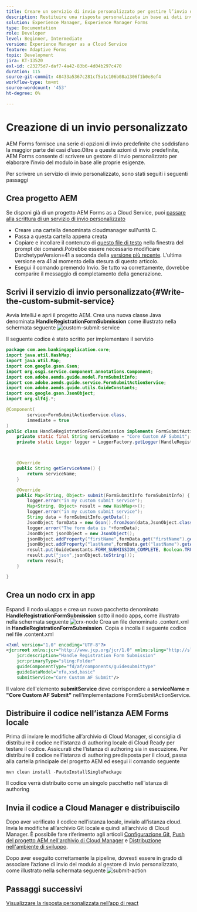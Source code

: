 ```yaml
---
title: Creare un servizio di invio personalizzato per gestire l’invio di moduli adattivi headless
description: Restituire una risposta personalizzata in base ai dati inviati
solution: Experience Manager, Experience Manager Forms
type: Documentation
role: Developer
level: Beginner, Intermediate
version: Experience Manager as a Cloud Service
feature: Adaptive Forms
topic: Development
jira: KT-13520
exl-id: c23275d7-daf7-4a42-83b6-4d04b297c470
duration: 115
source-git-commit: 48433a5367c281cf5a1c106b08a1306f1b0e8ef4
workflow-type: tm+mt
source-wordcount: '453'
ht-degree: 0%

---
```


# Creazione di un invio personalizzato

AEM Forms fornisce una serie di opzioni di invio predefinite che soddisfano la maggior parte dei casi d’uso.Oltre a queste azioni di invio predefinite, AEM Forms consente di scrivere un gestore di invio personalizzato per elaborare l’invio del modulo in base alle proprie esigenze.

Per scrivere un servizio di invio personalizzato, sono stati seguiti i seguenti passaggi

## Crea progetto AEM

Se disponi già di un progetto AEM Forms as a Cloud Service, puoi [passare alla scrittura di un servizio di invio personalizzato](#Write-the-custom-submit-service)

* Creare una cartella denominata cloudmanager sull&#39;unità C.
* Passa a questa cartella appena creata
* Copiare e incollare il contenuto di [questo file di testo](./assets/creating-maven-project.txt) nella finestra del prompt dei comandi.Potrebbe essere necessario modificare DarchetypeVersion=41 a seconda della [versione più recente](https://github.com/adobe/aem-project-archetype/releases). L&#39;ultima versione era 41 al momento della stesura di questo articolo.
* Esegui il comando premendo Invio. Se tutto va correttamente, dovrebbe comparire il messaggio di completamento della generazione.

## Scrivi il servizio di invio personalizzato{#Write-the-custom-submit-service}

Avvia IntelliJ e apri il progetto AEM. Crea una nuova classe Java denominata **HandleRegistrationFormSubmission** come illustrato nella schermata seguente
![custom-submit-service](./assets/custom-submit-service.png)

Il seguente codice è stato scritto per implementare il servizio

```java
package com.aem.bankingapplication.core;
import java.util.HashMap;
import java.util.Map;
import com.google.gson.Gson;
import org.osgi.service.component.annotations.Component;
import com.adobe.aemds.guide.model.FormSubmitInfo;
import com.adobe.aemds.guide.service.FormSubmitActionService;
import com.adobe.aemds.guide.utils.GuideConstants;
import com.google.gson.JsonObject;
import org.slf4j.*;

@Component(
        service=FormSubmitActionService.class,
        immediate = true
)
public class HandleRegistrationFormSubmission implements FormSubmitActionService {
    private static final String serviceName = "Core Custom AF Submit";
    private static Logger logger = LoggerFactory.getLogger(HandleRegistrationFormSubmission.class);



    @Override
    public String getServiceName() {
        return serviceName;
    }

    @Override
    public Map<String, Object> submit(FormSubmitInfo formSubmitInfo) {
        logger.error("in my custom submit service");
        Map<String, Object> result = new HashMap<>();
        logger.error("in my custom submit service");
        String data = formSubmitInfo.getData();
        JsonObject formData = new Gson().fromJson(data,JsonObject.class);
        logger.error("The form data is "+formData);
        JsonObject jsonObject = new JsonObject();
        jsonObject.addProperty("firstName",formData.get("firstName").getAsString());
        jsonObject.addProperty("lastName",formData.get("lastName").getAsString());
        result.put(GuideConstants.FORM_SUBMISSION_COMPLETE, Boolean.TRUE);
        result.put("json",jsonObject.toString());
        return result;
    }

}
```

## Crea un nodo crx in app

Espandi il nodo ui.apps e crea un nuovo pacchetto denominato **HandleRegistrationFormSubmission** sotto il nodo apps, come illustrato nella schermata seguente
![crx-node](./assets/crx-node.png)
Crea un file denominato .content.xml in **HandleRegistrationFormSubmission**. Copia e incolla il seguente codice nel file .content.xml

```xml
<?xml version="1.0" encoding="UTF-8"?>
<jcr:root xmlns:jcr="http://www.jcp.org/jcr/1.0" xmlns:sling="http://sling.apache.org/jcr/sling/1.0"
    jcr:description="Handle Registration Form Submission"
    jcr:primaryType="sling:Folder"
    guideComponentType="fd/af/components/guidesubmittype"
    guideDataModel="xfa,xsd,basic"
    submitService="Core Custom AF Submit"/>
```

Il valore dell&#39;elemento **submitService** deve corrispondere a **serviceName = &quot;Core Custom AF Submit&quot;** nell&#39;implementazione FormSubmitActionService.

## Distribuire il codice nell’istanza AEM Forms locale

Prima di inviare le modifiche all’archivio di Cloud Manager, si consiglia di distribuire il codice nell’istanza di authoring locale di Cloud Ready per testare il codice. Assicurati che l’istanza di authoring sia in esecuzione.
Per distribuire il codice nell’istanza di authoring predisposta per il cloud, passa alla cartella principale del progetto AEM ed esegui il comando seguente

```
mvn clean install -PautoInstallSinglePackage
```

Il codice verrà distribuito come un singolo pacchetto nell’istanza di authoring

## Invia il codice a Cloud Manager e distribuiscilo

Dopo aver verificato il codice nell’istanza locale, invialo all’istanza cloud.
Invia le modifiche all’archivio Git locale e quindi all’archivio di Cloud Manager. È possibile fare riferimento agli articoli [Configurazione Git](https://experienceleague.adobe.com/docs/experience-manager-learn/cloud-service/forms/developing-for-cloud-service/setup-git.html), [Push del progetto AEM nell&#39;archivio di Cloud Manager](https://experienceleague.adobe.com/docs/experience-manager-learn/cloud-service/forms/developing-for-cloud-service/push-project-to-cloud-manager-git.html) e [Distribuzione nell&#39;ambiente di sviluppo](https://experienceleague.adobe.com/docs/experience-manager-learn/cloud-service/forms/developing-for-cloud-service/deploy-to-dev-environment.html).

Dopo aver eseguito correttamente la pipeline, dovresti essere in grado di associare l’azione di invio del modulo al gestore di invio personalizzato, come illustrato nella schermata seguente
![submit-action](./assets/configure-submit-action.png)

## Passaggi successivi

[Visualizzare la risposta personalizzata nell’app di react](./handle-response-react-app.md)
